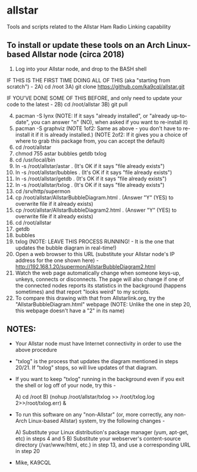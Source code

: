 # allstar
Tools and scripts related to the Allstar Ham Radio Linking capability

To install or update these tools on an Arch Linux-based Allstar node (circa 2018)
---------------------------------------------------------------------------------

1) Log into your Allstar node, and drop to the BASH shell

IF THIS IS THE FIRST TIME DOING ALL OF THIS (aka "starting from scratch") -
2A) cd /root
3A) git clone https://github.com/ka9cql/allstar.git


IF YOU'VE DONE SOME OF THIS BEFORE, and only need to update your code to the latest -
2B) cd /root/allstar
3B) git pull


4) pacman -S lynx         (NOTE: If it says "already installed", or "already up-to-date", you can answer "n" (NO), when asked if you want to re-install it)
5) pacman -S graphviz     (NOTE 1of2: Same as above - you don't have to re-install it if it is already installed.)
                          (NOTE 2of2: If it gives you a choice of where to grab this package from, you can accept the default)
6) cd /root/allstar
7) chmod 755 astar bubbles getdb txlog
8) cd /usr/local/bin
9) ln -s /root/allstar/astar .      (It's OK if it says "file already exists")
10) ln -s /root/allstar/bubbles .   (It's OK if it says "file already exists")
11) ln -s /root/allstar/getdb .     (It's OK if it says "file already exists")
12) ln -s /root/allstar/txlog .     (It's OK if it says "file already exists")
13) cd /srv/http/supermon
14) cp /root/allstar/AllstarBubbleDiagram.html .      (Answer "Y" (YES) to overwrite file if it already exists)
15) cp /root/allstar/AllstarBubbleDiagram2.html .     (Answer "Y" (YES) to overwrite file if it already exists)
16) cd /root/allstar
17) getdb
18) bubbles
19) txlog             (NOTE: LEAVE THIS PROCESS  RUNNING! - It is the one that updates the bubble diagram in real-time!)
20) Open a web browser to this URL (substitute your Allstar node's IP address for the one shown here) - http://192.168.1.20/supermon/AllstarBubbleDiagram2.html
21) Watch the web page automatically change when someone keys-up, unkeys, connects or disconnects.  The page will also change if one of the connected nodes reports its statistics in the background (happens sometimes) and that report "looks weird" to my scripts.
21) To compare this drawing with that from Allstarlink.org, try the "AllstarBubbleDiagram.html" webpage (NOTE: Unlike the one in step 20, this webpage doesn't have a "2" in its name)

NOTES:
--------------
*  Your Allstar node must have Internet connectivity in order to use the above procedure
*  "txlog" is the process that updates the diagram mentioned in steps 20/21. If "txlog" stops, so will live updates of that diagram.
*  If you want to keep "txlog" running in the background even if you exit the shell or log off of your node, try this -

    A) cd /root
    B) (nohup /root/allstar/txlog >> /root/txlog.log 2>>/root/txlog.err) &

* To run this software on any "non-Allstar" (or, more correctly, any non-Arch Linux-based Allstar) system, try the following changes -

    A) Substitute your Linux distribution's package manager (yum, apt-get, etc) in steps 4 and 5
    B) Substitute your webserver's content-source directory (/var/www/html, etc.) in step 13, and use a corresponding URL in step 20

- Mike, KA9CQL
